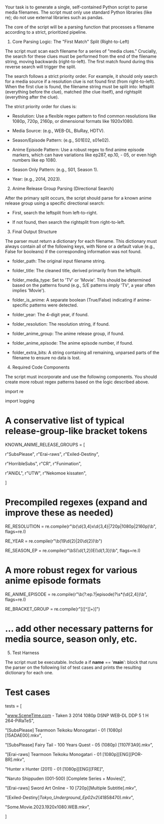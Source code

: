 Your task is to generate a single, self-contained Python script to parse media filenames. The script must only use standard Python libraries (like re); do not use external libraries such as pandas.

The core of the script will be a parsing function that processes a filename according to a strict, prioritized pipeline.

1. Core Parsing Logic: The "First Match" Split (Right-to-Left)

The script must scan each filename for a series of "media clues." Crucially, the search for these clues must be performed from the end of the filename string, moving backwards (right-to-left). The first match found during this reverse search will trigger the split.

The search follows a strict priority order. For example, it should only search for a media source if a resolution clue is not found first (from right-to-left). When the first clue is found, the filename string must be split into: leftsplit (everything before the clue), matched (the clue itself), and rightsplit (everything after the clue).

The strict priority order for clues is:

* Resolution: Use a flexible regex pattern to find common resolutions like 1080p, 720p, 2160p, or dimensional formats like 1920x1080.

* Media Source: (e.g., WEB-DL, BluRay, HDTV).

* Season/Episode Pattern: (e.g., S01E02, s01e02).

* Anime Episode Pattern: Use a robust regex to find anime episode markers, which can have variations like ep287, ep.10, - 05, or even high numbers like ep 1080.

* Season Only Pattern: (e.g., S01, Season 1).

* Year: (e.g., 2014, 2023).

2. Anime Release Group Parsing (Directional Search)

After the primary split occurs, the script should parse for a known anime release group using a specific directional search:

* First, search the leftsplit from left-to-right.

* If not found, then search the rightsplit from right-to-left.

3. Final Output Structure

The parser must return a dictionary for each filename. This dictionary must always contain all of the following keys, with None or a default value (e.g., False for booleans) if the corresponding information was not found.

* folder_path: The original input filename string.

* folder_title: The cleaned title, derived primarily from the leftsplit.

* folder_media_type: Set to 'TV' or 'Movie'. This should be determined based on the patterns found (e.g., S/E patterns imply 'TV', a year often implies 'Movie').

* folder_is_anime: A separate boolean (True/False) indicating if anime-specific patterns were detected.

* folder_year: The 4-digit year, if found.

* folder_resolution: The resolution string, if found.

* folder_anime_group: The anime release group, if found.

* folder_anime_episode: The anime episode number, if found.

* folder_extra_bits: A string containing all remaining, unparsed parts of the filename to ensure no data is lost.

4. Required Code Components

The script must incorporate and use the following components. You should create more robust regex patterns based on the logic described above.

import re

import logging



# A conservative list of typical release-group-like bracket tokens

KNOWN_ANIME_RELEASE_GROUPS = [

r"SubsPlease", r"Erai-raws", r"Exiled-Destiny",

r"HorribleSubs", r"CR", r"Funimation",

r"ANiDL", r"UTW", r"Nekomoe kissaten",

]



# Precompiled regexes (expand and improve these as needed)

RE_RESOLUTION = re.compile(r"\b(\d{3,4}x\d{3,4}|720p|1080p|2160p)\b", flags=re.I)

RE_YEAR = re.compile(r"\b(19\d{2}|20\d{2})\b")

RE_SEASON_EP = re.compile(r"\bS(\d{1,2})E(\d{1,3})\b", flags=re.I)

# A more robust regex for various anime episode formats

RE_ANIME_EPISODE = re.compile(r"\b(?:ep\.?|episode)?\s*(\d{2,4})\b", flags=re.I)

RE_BRACKET_GROUP = re.compile(r"\[([^\]]+)\]")

# ... add other necessary patterns for media source, season only, etc.



5. Test Harness

The script must be executable. Include a if __name__ == '__main__': block that runs the parser on the following list of test cases and prints the resulting dictionary for each one.

# Test cases

tests = [

"www.SceneTime.com - Taken 3 2014 1080p DSNP WEB-DL DDP 5 1 H 264-PiRaTeS",

"[SubsPlease] Tearmoon Teikoku Monogatari - 01 (1080p) [15ADAE00].mkv",

"[SubsPlease] Fairy Tail - 100 Years Quest - 05 (1080p) [1107F3A9].mkv",

"[Erai-raws] Tearmoon Teikoku Monogatari - 01 [1080p][ENG][POR-BR].mkv",

"Hunter x Hunter (2011) - 01 [1080p][ENG][FRE]",

"Naruto Shippuden (001-500) [Complete Series + Movies]",

"[Erai-raws] Sword Art Online - 10 [720p][Multiple Subtitle].mkv",

"[Exiled-Destiny]_Tokyo_Underground_Ep02v2_(41858470).mkv",

"Some.Movie.2023.1920x1080.WEB.mkv",

]